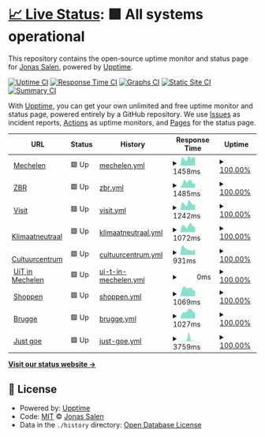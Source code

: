 # [📈 Live Status](https://jonassalen.github.io/uptime-mechelen): <!--live status--> **🟩 All systems operational**

This repository contains the open-source uptime monitor and status page for [Jonas Salen](http://www.justgoe.be), powered by [Upptime](https://github.com/upptime/upptime).

[![Uptime CI](https://github.com/jonassalen/uptime-mechelen/workflows/Uptime%20CI/badge.svg)](https://github.com/jonassalen/uptime-mechelen/actions?query=workflow%3A%22Uptime+CI%22)
[![Response Time CI](https://github.com/jonassalen/uptime-mechelen/workflows/Response%20Time%20CI/badge.svg)](https://github.com/jonassalen/uptime-mechelen/actions?query=workflow%3A%22Response+Time+CI%22)
[![Graphs CI](https://github.com/jonassalen/uptime-mechelen/workflows/Graphs%20CI/badge.svg)](https://github.com/jonassalen/uptime-mechelen/actions?query=workflow%3A%22Graphs+CI%22)
[![Static Site CI](https://github.com/jonassalen/uptime-mechelen/workflows/Static%20Site%20CI/badge.svg)](https://github.com/jonassalen/uptime-mechelen/actions?query=workflow%3A%22Static+Site+CI%22)
[![Summary CI](https://github.com/jonassalen/uptime-mechelen/workflows/Summary%20CI/badge.svg)](https://github.com/jonassalen/uptime-mechelen/actions?query=workflow%3A%22Summary+CI%22)

With [Upptime](https://upptime.js.org), you can get your own unlimited and free uptime monitor and status page, powered entirely by a GitHub repository. We use [Issues](https://github.com/jonassalen/uptime-mechelen/issues) as incident reports, [Actions](https://github.com/jonassalen/uptime-mechelen/actions) as uptime monitors, and [Pages](https://jonassalen.github.io/uptime-mechelen) for the status page.

<!--start: status pages-->
<!-- This summary is generated by Upptime (https://github.com/upptime/upptime) -->
<!-- Do not edit this manually, your changes will be overwritten -->
<!-- prettier-ignore -->
| URL | Status | History | Response Time | Uptime |
| --- | ------ | ------- | ------------- | ------ |
| <img alt="" src="https://icons.duckduckgo.com/ip3/www.mechelen.be.ico" height="13"> [Mechelen](https://www.mechelen.be) | 🟩 Up | [mechelen.yml](https://github.com/jonassalen/uptime-mechelen/commits/HEAD/history/mechelen.yml) | <details><summary><img alt="Response time graph" src="./graphs/mechelen/response-time-week.png" height="20"> 1458ms</summary><br><a href="https://jonassalen.github.io/uptime-mechelen/history/mechelen"><img alt="Response time 1320" src="https://img.shields.io/endpoint?url=https%3A%2F%2Fraw.githubusercontent.com%2Fjonassalen%2Fuptime-mechelen%2FHEAD%2Fapi%2Fmechelen%2Fresponse-time.json"></a><br><a href="https://jonassalen.github.io/uptime-mechelen/history/mechelen"><img alt="24-hour response time 1368" src="https://img.shields.io/endpoint?url=https%3A%2F%2Fraw.githubusercontent.com%2Fjonassalen%2Fuptime-mechelen%2FHEAD%2Fapi%2Fmechelen%2Fresponse-time-day.json"></a><br><a href="https://jonassalen.github.io/uptime-mechelen/history/mechelen"><img alt="7-day response time 1458" src="https://img.shields.io/endpoint?url=https%3A%2F%2Fraw.githubusercontent.com%2Fjonassalen%2Fuptime-mechelen%2FHEAD%2Fapi%2Fmechelen%2Fresponse-time-week.json"></a><br><a href="https://jonassalen.github.io/uptime-mechelen/history/mechelen"><img alt="30-day response time 1357" src="https://img.shields.io/endpoint?url=https%3A%2F%2Fraw.githubusercontent.com%2Fjonassalen%2Fuptime-mechelen%2FHEAD%2Fapi%2Fmechelen%2Fresponse-time-month.json"></a><br><a href="https://jonassalen.github.io/uptime-mechelen/history/mechelen"><img alt="1-year response time 1323" src="https://img.shields.io/endpoint?url=https%3A%2F%2Fraw.githubusercontent.com%2Fjonassalen%2Fuptime-mechelen%2FHEAD%2Fapi%2Fmechelen%2Fresponse-time-year.json"></a></details> | <details><summary><a href="https://jonassalen.github.io/uptime-mechelen/history/mechelen">100.00%</a></summary><a href="https://jonassalen.github.io/uptime-mechelen/history/mechelen"><img alt="All-time uptime 99.84%" src="https://img.shields.io/endpoint?url=https%3A%2F%2Fraw.githubusercontent.com%2Fjonassalen%2Fuptime-mechelen%2FHEAD%2Fapi%2Fmechelen%2Fuptime.json"></a><br><a href="https://jonassalen.github.io/uptime-mechelen/history/mechelen"><img alt="24-hour uptime 100.00%" src="https://img.shields.io/endpoint?url=https%3A%2F%2Fraw.githubusercontent.com%2Fjonassalen%2Fuptime-mechelen%2FHEAD%2Fapi%2Fmechelen%2Fuptime-day.json"></a><br><a href="https://jonassalen.github.io/uptime-mechelen/history/mechelen"><img alt="7-day uptime 100.00%" src="https://img.shields.io/endpoint?url=https%3A%2F%2Fraw.githubusercontent.com%2Fjonassalen%2Fuptime-mechelen%2FHEAD%2Fapi%2Fmechelen%2Fuptime-week.json"></a><br><a href="https://jonassalen.github.io/uptime-mechelen/history/mechelen"><img alt="30-day uptime 100.00%" src="https://img.shields.io/endpoint?url=https%3A%2F%2Fraw.githubusercontent.com%2Fjonassalen%2Fuptime-mechelen%2FHEAD%2Fapi%2Fmechelen%2Fuptime-month.json"></a><br><a href="https://jonassalen.github.io/uptime-mechelen/history/mechelen"><img alt="1-year uptime 100.00%" src="https://img.shields.io/endpoint?url=https%3A%2F%2Fraw.githubusercontent.com%2Fjonassalen%2Fuptime-mechelen%2FHEAD%2Fapi%2Fmechelen%2Fuptime-year.json"></a></details>
| <img alt="" src="https://icons.duckduckgo.com/ip3/www.zorgbedrijfrivierenland.be.ico" height="13"> [ZBR](https://www.zorgbedrijfrivierenland.be) | 🟩 Up | [zbr.yml](https://github.com/jonassalen/uptime-mechelen/commits/HEAD/history/zbr.yml) | <details><summary><img alt="Response time graph" src="./graphs/zbr/response-time-week.png" height="20"> 1485ms</summary><br><a href="https://jonassalen.github.io/uptime-mechelen/history/zbr"><img alt="Response time 1202" src="https://img.shields.io/endpoint?url=https%3A%2F%2Fraw.githubusercontent.com%2Fjonassalen%2Fuptime-mechelen%2FHEAD%2Fapi%2Fzbr%2Fresponse-time.json"></a><br><a href="https://jonassalen.github.io/uptime-mechelen/history/zbr"><img alt="24-hour response time 1177" src="https://img.shields.io/endpoint?url=https%3A%2F%2Fraw.githubusercontent.com%2Fjonassalen%2Fuptime-mechelen%2FHEAD%2Fapi%2Fzbr%2Fresponse-time-day.json"></a><br><a href="https://jonassalen.github.io/uptime-mechelen/history/zbr"><img alt="7-day response time 1485" src="https://img.shields.io/endpoint?url=https%3A%2F%2Fraw.githubusercontent.com%2Fjonassalen%2Fuptime-mechelen%2FHEAD%2Fapi%2Fzbr%2Fresponse-time-week.json"></a><br><a href="https://jonassalen.github.io/uptime-mechelen/history/zbr"><img alt="30-day response time 1236" src="https://img.shields.io/endpoint?url=https%3A%2F%2Fraw.githubusercontent.com%2Fjonassalen%2Fuptime-mechelen%2FHEAD%2Fapi%2Fzbr%2Fresponse-time-month.json"></a><br><a href="https://jonassalen.github.io/uptime-mechelen/history/zbr"><img alt="1-year response time 1188" src="https://img.shields.io/endpoint?url=https%3A%2F%2Fraw.githubusercontent.com%2Fjonassalen%2Fuptime-mechelen%2FHEAD%2Fapi%2Fzbr%2Fresponse-time-year.json"></a></details> | <details><summary><a href="https://jonassalen.github.io/uptime-mechelen/history/zbr">100.00%</a></summary><a href="https://jonassalen.github.io/uptime-mechelen/history/zbr"><img alt="All-time uptime 99.76%" src="https://img.shields.io/endpoint?url=https%3A%2F%2Fraw.githubusercontent.com%2Fjonassalen%2Fuptime-mechelen%2FHEAD%2Fapi%2Fzbr%2Fuptime.json"></a><br><a href="https://jonassalen.github.io/uptime-mechelen/history/zbr"><img alt="24-hour uptime 100.00%" src="https://img.shields.io/endpoint?url=https%3A%2F%2Fraw.githubusercontent.com%2Fjonassalen%2Fuptime-mechelen%2FHEAD%2Fapi%2Fzbr%2Fuptime-day.json"></a><br><a href="https://jonassalen.github.io/uptime-mechelen/history/zbr"><img alt="7-day uptime 100.00%" src="https://img.shields.io/endpoint?url=https%3A%2F%2Fraw.githubusercontent.com%2Fjonassalen%2Fuptime-mechelen%2FHEAD%2Fapi%2Fzbr%2Fuptime-week.json"></a><br><a href="https://jonassalen.github.io/uptime-mechelen/history/zbr"><img alt="30-day uptime 100.00%" src="https://img.shields.io/endpoint?url=https%3A%2F%2Fraw.githubusercontent.com%2Fjonassalen%2Fuptime-mechelen%2FHEAD%2Fapi%2Fzbr%2Fuptime-month.json"></a><br><a href="https://jonassalen.github.io/uptime-mechelen/history/zbr"><img alt="1-year uptime 100.00%" src="https://img.shields.io/endpoint?url=https%3A%2F%2Fraw.githubusercontent.com%2Fjonassalen%2Fuptime-mechelen%2FHEAD%2Fapi%2Fzbr%2Fuptime-year.json"></a></details>
| <img alt="" src="https://icons.duckduckgo.com/ip3/visit.mechelen.be.ico" height="13"> [Visit](https://visit.mechelen.be/) | 🟩 Up | [visit.yml](https://github.com/jonassalen/uptime-mechelen/commits/HEAD/history/visit.yml) | <details><summary><img alt="Response time graph" src="./graphs/visit/response-time-week.png" height="20"> 1242ms</summary><br><a href="https://jonassalen.github.io/uptime-mechelen/history/visit"><img alt="Response time 1246" src="https://img.shields.io/endpoint?url=https%3A%2F%2Fraw.githubusercontent.com%2Fjonassalen%2Fuptime-mechelen%2FHEAD%2Fapi%2Fvisit%2Fresponse-time.json"></a><br><a href="https://jonassalen.github.io/uptime-mechelen/history/visit"><img alt="24-hour response time 1142" src="https://img.shields.io/endpoint?url=https%3A%2F%2Fraw.githubusercontent.com%2Fjonassalen%2Fuptime-mechelen%2FHEAD%2Fapi%2Fvisit%2Fresponse-time-day.json"></a><br><a href="https://jonassalen.github.io/uptime-mechelen/history/visit"><img alt="7-day response time 1242" src="https://img.shields.io/endpoint?url=https%3A%2F%2Fraw.githubusercontent.com%2Fjonassalen%2Fuptime-mechelen%2FHEAD%2Fapi%2Fvisit%2Fresponse-time-week.json"></a><br><a href="https://jonassalen.github.io/uptime-mechelen/history/visit"><img alt="30-day response time 1314" src="https://img.shields.io/endpoint?url=https%3A%2F%2Fraw.githubusercontent.com%2Fjonassalen%2Fuptime-mechelen%2FHEAD%2Fapi%2Fvisit%2Fresponse-time-month.json"></a><br><a href="https://jonassalen.github.io/uptime-mechelen/history/visit"><img alt="1-year response time 1252" src="https://img.shields.io/endpoint?url=https%3A%2F%2Fraw.githubusercontent.com%2Fjonassalen%2Fuptime-mechelen%2FHEAD%2Fapi%2Fvisit%2Fresponse-time-year.json"></a></details> | <details><summary><a href="https://jonassalen.github.io/uptime-mechelen/history/visit">100.00%</a></summary><a href="https://jonassalen.github.io/uptime-mechelen/history/visit"><img alt="All-time uptime 99.45%" src="https://img.shields.io/endpoint?url=https%3A%2F%2Fraw.githubusercontent.com%2Fjonassalen%2Fuptime-mechelen%2FHEAD%2Fapi%2Fvisit%2Fuptime.json"></a><br><a href="https://jonassalen.github.io/uptime-mechelen/history/visit"><img alt="24-hour uptime 100.00%" src="https://img.shields.io/endpoint?url=https%3A%2F%2Fraw.githubusercontent.com%2Fjonassalen%2Fuptime-mechelen%2FHEAD%2Fapi%2Fvisit%2Fuptime-day.json"></a><br><a href="https://jonassalen.github.io/uptime-mechelen/history/visit"><img alt="7-day uptime 100.00%" src="https://img.shields.io/endpoint?url=https%3A%2F%2Fraw.githubusercontent.com%2Fjonassalen%2Fuptime-mechelen%2FHEAD%2Fapi%2Fvisit%2Fuptime-week.json"></a><br><a href="https://jonassalen.github.io/uptime-mechelen/history/visit"><img alt="30-day uptime 100.00%" src="https://img.shields.io/endpoint?url=https%3A%2F%2Fraw.githubusercontent.com%2Fjonassalen%2Fuptime-mechelen%2FHEAD%2Fapi%2Fvisit%2Fuptime-month.json"></a><br><a href="https://jonassalen.github.io/uptime-mechelen/history/visit"><img alt="1-year uptime 99.46%" src="https://img.shields.io/endpoint?url=https%3A%2F%2Fraw.githubusercontent.com%2Fjonassalen%2Fuptime-mechelen%2FHEAD%2Fapi%2Fvisit%2Fuptime-year.json"></a></details>
| <img alt="" src="https://icons.duckduckgo.com/ip3/klimaatneutraal.mechelen.be.ico" height="13"> [Klimaatneutraal](https://klimaatneutraal.mechelen.be/) | 🟩 Up | [klimaatneutraal.yml](https://github.com/jonassalen/uptime-mechelen/commits/HEAD/history/klimaatneutraal.yml) | <details><summary><img alt="Response time graph" src="./graphs/klimaatneutraal/response-time-week.png" height="20"> 1072ms</summary><br><a href="https://jonassalen.github.io/uptime-mechelen/history/klimaatneutraal"><img alt="Response time 1215" src="https://img.shields.io/endpoint?url=https%3A%2F%2Fraw.githubusercontent.com%2Fjonassalen%2Fuptime-mechelen%2FHEAD%2Fapi%2Fklimaatneutraal%2Fresponse-time.json"></a><br><a href="https://jonassalen.github.io/uptime-mechelen/history/klimaatneutraal"><img alt="24-hour response time 809" src="https://img.shields.io/endpoint?url=https%3A%2F%2Fraw.githubusercontent.com%2Fjonassalen%2Fuptime-mechelen%2FHEAD%2Fapi%2Fklimaatneutraal%2Fresponse-time-day.json"></a><br><a href="https://jonassalen.github.io/uptime-mechelen/history/klimaatneutraal"><img alt="7-day response time 1072" src="https://img.shields.io/endpoint?url=https%3A%2F%2Fraw.githubusercontent.com%2Fjonassalen%2Fuptime-mechelen%2FHEAD%2Fapi%2Fklimaatneutraal%2Fresponse-time-week.json"></a><br><a href="https://jonassalen.github.io/uptime-mechelen/history/klimaatneutraal"><img alt="30-day response time 1161" src="https://img.shields.io/endpoint?url=https%3A%2F%2Fraw.githubusercontent.com%2Fjonassalen%2Fuptime-mechelen%2FHEAD%2Fapi%2Fklimaatneutraal%2Fresponse-time-month.json"></a><br><a href="https://jonassalen.github.io/uptime-mechelen/history/klimaatneutraal"><img alt="1-year response time 1151" src="https://img.shields.io/endpoint?url=https%3A%2F%2Fraw.githubusercontent.com%2Fjonassalen%2Fuptime-mechelen%2FHEAD%2Fapi%2Fklimaatneutraal%2Fresponse-time-year.json"></a></details> | <details><summary><a href="https://jonassalen.github.io/uptime-mechelen/history/klimaatneutraal">100.00%</a></summary><a href="https://jonassalen.github.io/uptime-mechelen/history/klimaatneutraal"><img alt="All-time uptime 99.72%" src="https://img.shields.io/endpoint?url=https%3A%2F%2Fraw.githubusercontent.com%2Fjonassalen%2Fuptime-mechelen%2FHEAD%2Fapi%2Fklimaatneutraal%2Fuptime.json"></a><br><a href="https://jonassalen.github.io/uptime-mechelen/history/klimaatneutraal"><img alt="24-hour uptime 100.00%" src="https://img.shields.io/endpoint?url=https%3A%2F%2Fraw.githubusercontent.com%2Fjonassalen%2Fuptime-mechelen%2FHEAD%2Fapi%2Fklimaatneutraal%2Fuptime-day.json"></a><br><a href="https://jonassalen.github.io/uptime-mechelen/history/klimaatneutraal"><img alt="7-day uptime 100.00%" src="https://img.shields.io/endpoint?url=https%3A%2F%2Fraw.githubusercontent.com%2Fjonassalen%2Fuptime-mechelen%2FHEAD%2Fapi%2Fklimaatneutraal%2Fuptime-week.json"></a><br><a href="https://jonassalen.github.io/uptime-mechelen/history/klimaatneutraal"><img alt="30-day uptime 100.00%" src="https://img.shields.io/endpoint?url=https%3A%2F%2Fraw.githubusercontent.com%2Fjonassalen%2Fuptime-mechelen%2FHEAD%2Fapi%2Fklimaatneutraal%2Fuptime-month.json"></a><br><a href="https://jonassalen.github.io/uptime-mechelen/history/klimaatneutraal"><img alt="1-year uptime 99.99%" src="https://img.shields.io/endpoint?url=https%3A%2F%2Fraw.githubusercontent.com%2Fjonassalen%2Fuptime-mechelen%2FHEAD%2Fapi%2Fklimaatneutraal%2Fuptime-year.json"></a></details>
| <img alt="" src="https://icons.duckduckgo.com/ip3/cultuurcentrum.mechelen.be.ico" height="13"> [Cultuurcentrum](https://cultuurcentrum.mechelen.be/) | 🟩 Up | [cultuurcentrum.yml](https://github.com/jonassalen/uptime-mechelen/commits/HEAD/history/cultuurcentrum.yml) | <details><summary><img alt="Response time graph" src="./graphs/cultuurcentrum/response-time-week.png" height="20"> 931ms</summary><br><a href="https://jonassalen.github.io/uptime-mechelen/history/cultuurcentrum"><img alt="Response time 1131" src="https://img.shields.io/endpoint?url=https%3A%2F%2Fraw.githubusercontent.com%2Fjonassalen%2Fuptime-mechelen%2FHEAD%2Fapi%2Fcultuurcentrum%2Fresponse-time.json"></a><br><a href="https://jonassalen.github.io/uptime-mechelen/history/cultuurcentrum"><img alt="24-hour response time 734" src="https://img.shields.io/endpoint?url=https%3A%2F%2Fraw.githubusercontent.com%2Fjonassalen%2Fuptime-mechelen%2FHEAD%2Fapi%2Fcultuurcentrum%2Fresponse-time-day.json"></a><br><a href="https://jonassalen.github.io/uptime-mechelen/history/cultuurcentrum"><img alt="7-day response time 931" src="https://img.shields.io/endpoint?url=https%3A%2F%2Fraw.githubusercontent.com%2Fjonassalen%2Fuptime-mechelen%2FHEAD%2Fapi%2Fcultuurcentrum%2Fresponse-time-week.json"></a><br><a href="https://jonassalen.github.io/uptime-mechelen/history/cultuurcentrum"><img alt="30-day response time 973" src="https://img.shields.io/endpoint?url=https%3A%2F%2Fraw.githubusercontent.com%2Fjonassalen%2Fuptime-mechelen%2FHEAD%2Fapi%2Fcultuurcentrum%2Fresponse-time-month.json"></a><br><a href="https://jonassalen.github.io/uptime-mechelen/history/cultuurcentrum"><img alt="1-year response time 1101" src="https://img.shields.io/endpoint?url=https%3A%2F%2Fraw.githubusercontent.com%2Fjonassalen%2Fuptime-mechelen%2FHEAD%2Fapi%2Fcultuurcentrum%2Fresponse-time-year.json"></a></details> | <details><summary><a href="https://jonassalen.github.io/uptime-mechelen/history/cultuurcentrum">100.00%</a></summary><a href="https://jonassalen.github.io/uptime-mechelen/history/cultuurcentrum"><img alt="All-time uptime 99.89%" src="https://img.shields.io/endpoint?url=https%3A%2F%2Fraw.githubusercontent.com%2Fjonassalen%2Fuptime-mechelen%2FHEAD%2Fapi%2Fcultuurcentrum%2Fuptime.json"></a><br><a href="https://jonassalen.github.io/uptime-mechelen/history/cultuurcentrum"><img alt="24-hour uptime 100.00%" src="https://img.shields.io/endpoint?url=https%3A%2F%2Fraw.githubusercontent.com%2Fjonassalen%2Fuptime-mechelen%2FHEAD%2Fapi%2Fcultuurcentrum%2Fuptime-day.json"></a><br><a href="https://jonassalen.github.io/uptime-mechelen/history/cultuurcentrum"><img alt="7-day uptime 100.00%" src="https://img.shields.io/endpoint?url=https%3A%2F%2Fraw.githubusercontent.com%2Fjonassalen%2Fuptime-mechelen%2FHEAD%2Fapi%2Fcultuurcentrum%2Fuptime-week.json"></a><br><a href="https://jonassalen.github.io/uptime-mechelen/history/cultuurcentrum"><img alt="30-day uptime 100.00%" src="https://img.shields.io/endpoint?url=https%3A%2F%2Fraw.githubusercontent.com%2Fjonassalen%2Fuptime-mechelen%2FHEAD%2Fapi%2Fcultuurcentrum%2Fuptime-month.json"></a><br><a href="https://jonassalen.github.io/uptime-mechelen/history/cultuurcentrum"><img alt="1-year uptime 100.00%" src="https://img.shields.io/endpoint?url=https%3A%2F%2Fraw.githubusercontent.com%2Fjonassalen%2Fuptime-mechelen%2FHEAD%2Fapi%2Fcultuurcentrum%2Fuptime-year.json"></a></details>
| <img alt="" src="https://icons.duckduckgo.com/ip3/uitin.mechelen.be.ico" height="13"> [UiT in Mechelen](https://uitin.mechelen.be/) | 🟩 Up | [ui-t-in-mechelen.yml](https://github.com/jonassalen/uptime-mechelen/commits/HEAD/history/ui-t-in-mechelen.yml) | <details><summary><img alt="Response time graph" src="./graphs/ui-t-in-mechelen/response-time-week.png" height="20"> 0ms</summary><br><a href="https://jonassalen.github.io/uptime-mechelen/history/ui-t-in-mechelen"><img alt="Response time 0" src="https://img.shields.io/endpoint?url=https%3A%2F%2Fraw.githubusercontent.com%2Fjonassalen%2Fuptime-mechelen%2FHEAD%2Fapi%2Fui-t-in-mechelen%2Fresponse-time.json"></a><br><a href="https://jonassalen.github.io/uptime-mechelen/history/ui-t-in-mechelen"><img alt="24-hour response time 0" src="https://img.shields.io/endpoint?url=https%3A%2F%2Fraw.githubusercontent.com%2Fjonassalen%2Fuptime-mechelen%2FHEAD%2Fapi%2Fui-t-in-mechelen%2Fresponse-time-day.json"></a><br><a href="https://jonassalen.github.io/uptime-mechelen/history/ui-t-in-mechelen"><img alt="7-day response time 0" src="https://img.shields.io/endpoint?url=https%3A%2F%2Fraw.githubusercontent.com%2Fjonassalen%2Fuptime-mechelen%2FHEAD%2Fapi%2Fui-t-in-mechelen%2Fresponse-time-week.json"></a><br><a href="https://jonassalen.github.io/uptime-mechelen/history/ui-t-in-mechelen"><img alt="30-day response time 0" src="https://img.shields.io/endpoint?url=https%3A%2F%2Fraw.githubusercontent.com%2Fjonassalen%2Fuptime-mechelen%2FHEAD%2Fapi%2Fui-t-in-mechelen%2Fresponse-time-month.json"></a><br><a href="https://jonassalen.github.io/uptime-mechelen/history/ui-t-in-mechelen"><img alt="1-year response time 0" src="https://img.shields.io/endpoint?url=https%3A%2F%2Fraw.githubusercontent.com%2Fjonassalen%2Fuptime-mechelen%2FHEAD%2Fapi%2Fui-t-in-mechelen%2Fresponse-time-year.json"></a></details> | <details><summary><a href="https://jonassalen.github.io/uptime-mechelen/history/ui-t-in-mechelen">100.00%</a></summary><a href="https://jonassalen.github.io/uptime-mechelen/history/ui-t-in-mechelen"><img alt="All-time uptime 99.92%" src="https://img.shields.io/endpoint?url=https%3A%2F%2Fraw.githubusercontent.com%2Fjonassalen%2Fuptime-mechelen%2FHEAD%2Fapi%2Fui-t-in-mechelen%2Fuptime.json"></a><br><a href="https://jonassalen.github.io/uptime-mechelen/history/ui-t-in-mechelen"><img alt="24-hour uptime 100.00%" src="https://img.shields.io/endpoint?url=https%3A%2F%2Fraw.githubusercontent.com%2Fjonassalen%2Fuptime-mechelen%2FHEAD%2Fapi%2Fui-t-in-mechelen%2Fuptime-day.json"></a><br><a href="https://jonassalen.github.io/uptime-mechelen/history/ui-t-in-mechelen"><img alt="7-day uptime 100.00%" src="https://img.shields.io/endpoint?url=https%3A%2F%2Fraw.githubusercontent.com%2Fjonassalen%2Fuptime-mechelen%2FHEAD%2Fapi%2Fui-t-in-mechelen%2Fuptime-week.json"></a><br><a href="https://jonassalen.github.io/uptime-mechelen/history/ui-t-in-mechelen"><img alt="30-day uptime 100.00%" src="https://img.shields.io/endpoint?url=https%3A%2F%2Fraw.githubusercontent.com%2Fjonassalen%2Fuptime-mechelen%2FHEAD%2Fapi%2Fui-t-in-mechelen%2Fuptime-month.json"></a><br><a href="https://jonassalen.github.io/uptime-mechelen/history/ui-t-in-mechelen"><img alt="1-year uptime 100.00%" src="https://img.shields.io/endpoint?url=https%3A%2F%2Fraw.githubusercontent.com%2Fjonassalen%2Fuptime-mechelen%2FHEAD%2Fapi%2Fui-t-in-mechelen%2Fuptime-year.json"></a></details>
| <img alt="" src="https://icons.duckduckgo.com/ip3/shoppenin.mechelen.be.ico" height="13"> [Shoppen](https://shoppenin.mechelen.be/) | 🟩 Up | [shoppen.yml](https://github.com/jonassalen/uptime-mechelen/commits/HEAD/history/shoppen.yml) | <details><summary><img alt="Response time graph" src="./graphs/shoppen/response-time-week.png" height="20"> 1069ms</summary><br><a href="https://jonassalen.github.io/uptime-mechelen/history/shoppen"><img alt="Response time 1090" src="https://img.shields.io/endpoint?url=https%3A%2F%2Fraw.githubusercontent.com%2Fjonassalen%2Fuptime-mechelen%2FHEAD%2Fapi%2Fshoppen%2Fresponse-time.json"></a><br><a href="https://jonassalen.github.io/uptime-mechelen/history/shoppen"><img alt="24-hour response time 1077" src="https://img.shields.io/endpoint?url=https%3A%2F%2Fraw.githubusercontent.com%2Fjonassalen%2Fuptime-mechelen%2FHEAD%2Fapi%2Fshoppen%2Fresponse-time-day.json"></a><br><a href="https://jonassalen.github.io/uptime-mechelen/history/shoppen"><img alt="7-day response time 1069" src="https://img.shields.io/endpoint?url=https%3A%2F%2Fraw.githubusercontent.com%2Fjonassalen%2Fuptime-mechelen%2FHEAD%2Fapi%2Fshoppen%2Fresponse-time-week.json"></a><br><a href="https://jonassalen.github.io/uptime-mechelen/history/shoppen"><img alt="30-day response time 1042" src="https://img.shields.io/endpoint?url=https%3A%2F%2Fraw.githubusercontent.com%2Fjonassalen%2Fuptime-mechelen%2FHEAD%2Fapi%2Fshoppen%2Fresponse-time-month.json"></a><br><a href="https://jonassalen.github.io/uptime-mechelen/history/shoppen"><img alt="1-year response time 1043" src="https://img.shields.io/endpoint?url=https%3A%2F%2Fraw.githubusercontent.com%2Fjonassalen%2Fuptime-mechelen%2FHEAD%2Fapi%2Fshoppen%2Fresponse-time-year.json"></a></details> | <details><summary><a href="https://jonassalen.github.io/uptime-mechelen/history/shoppen">100.00%</a></summary><a href="https://jonassalen.github.io/uptime-mechelen/history/shoppen"><img alt="All-time uptime 99.70%" src="https://img.shields.io/endpoint?url=https%3A%2F%2Fraw.githubusercontent.com%2Fjonassalen%2Fuptime-mechelen%2FHEAD%2Fapi%2Fshoppen%2Fuptime.json"></a><br><a href="https://jonassalen.github.io/uptime-mechelen/history/shoppen"><img alt="24-hour uptime 100.00%" src="https://img.shields.io/endpoint?url=https%3A%2F%2Fraw.githubusercontent.com%2Fjonassalen%2Fuptime-mechelen%2FHEAD%2Fapi%2Fshoppen%2Fuptime-day.json"></a><br><a href="https://jonassalen.github.io/uptime-mechelen/history/shoppen"><img alt="7-day uptime 100.00%" src="https://img.shields.io/endpoint?url=https%3A%2F%2Fraw.githubusercontent.com%2Fjonassalen%2Fuptime-mechelen%2FHEAD%2Fapi%2Fshoppen%2Fuptime-week.json"></a><br><a href="https://jonassalen.github.io/uptime-mechelen/history/shoppen"><img alt="30-day uptime 100.00%" src="https://img.shields.io/endpoint?url=https%3A%2F%2Fraw.githubusercontent.com%2Fjonassalen%2Fuptime-mechelen%2FHEAD%2Fapi%2Fshoppen%2Fuptime-month.json"></a><br><a href="https://jonassalen.github.io/uptime-mechelen/history/shoppen"><img alt="1-year uptime 99.99%" src="https://img.shields.io/endpoint?url=https%3A%2F%2Fraw.githubusercontent.com%2Fjonassalen%2Fuptime-mechelen%2FHEAD%2Fapi%2Fshoppen%2Fuptime-year.json"></a></details>
| <img alt="" src="https://icons.duckduckgo.com/ip3/www.brugge.be.ico" height="13"> [Brugge](https://www.brugge.be/) | 🟩 Up | [brugge.yml](https://github.com/jonassalen/uptime-mechelen/commits/HEAD/history/brugge.yml) | <details><summary><img alt="Response time graph" src="./graphs/brugge/response-time-week.png" height="20"> 1027ms</summary><br><a href="https://jonassalen.github.io/uptime-mechelen/history/brugge"><img alt="Response time 1231" src="https://img.shields.io/endpoint?url=https%3A%2F%2Fraw.githubusercontent.com%2Fjonassalen%2Fuptime-mechelen%2FHEAD%2Fapi%2Fbrugge%2Fresponse-time.json"></a><br><a href="https://jonassalen.github.io/uptime-mechelen/history/brugge"><img alt="24-hour response time 981" src="https://img.shields.io/endpoint?url=https%3A%2F%2Fraw.githubusercontent.com%2Fjonassalen%2Fuptime-mechelen%2FHEAD%2Fapi%2Fbrugge%2Fresponse-time-day.json"></a><br><a href="https://jonassalen.github.io/uptime-mechelen/history/brugge"><img alt="7-day response time 1027" src="https://img.shields.io/endpoint?url=https%3A%2F%2Fraw.githubusercontent.com%2Fjonassalen%2Fuptime-mechelen%2FHEAD%2Fapi%2Fbrugge%2Fresponse-time-week.json"></a><br><a href="https://jonassalen.github.io/uptime-mechelen/history/brugge"><img alt="30-day response time 970" src="https://img.shields.io/endpoint?url=https%3A%2F%2Fraw.githubusercontent.com%2Fjonassalen%2Fuptime-mechelen%2FHEAD%2Fapi%2Fbrugge%2Fresponse-time-month.json"></a><br><a href="https://jonassalen.github.io/uptime-mechelen/history/brugge"><img alt="1-year response time 1318" src="https://img.shields.io/endpoint?url=https%3A%2F%2Fraw.githubusercontent.com%2Fjonassalen%2Fuptime-mechelen%2FHEAD%2Fapi%2Fbrugge%2Fresponse-time-year.json"></a></details> | <details><summary><a href="https://jonassalen.github.io/uptime-mechelen/history/brugge">100.00%</a></summary><a href="https://jonassalen.github.io/uptime-mechelen/history/brugge"><img alt="All-time uptime 41.43%" src="https://img.shields.io/endpoint?url=https%3A%2F%2Fraw.githubusercontent.com%2Fjonassalen%2Fuptime-mechelen%2FHEAD%2Fapi%2Fbrugge%2Fuptime.json"></a><br><a href="https://jonassalen.github.io/uptime-mechelen/history/brugge"><img alt="24-hour uptime 100.00%" src="https://img.shields.io/endpoint?url=https%3A%2F%2Fraw.githubusercontent.com%2Fjonassalen%2Fuptime-mechelen%2FHEAD%2Fapi%2Fbrugge%2Fuptime-day.json"></a><br><a href="https://jonassalen.github.io/uptime-mechelen/history/brugge"><img alt="7-day uptime 100.00%" src="https://img.shields.io/endpoint?url=https%3A%2F%2Fraw.githubusercontent.com%2Fjonassalen%2Fuptime-mechelen%2FHEAD%2Fapi%2Fbrugge%2Fuptime-week.json"></a><br><a href="https://jonassalen.github.io/uptime-mechelen/history/brugge"><img alt="30-day uptime 100.00%" src="https://img.shields.io/endpoint?url=https%3A%2F%2Fraw.githubusercontent.com%2Fjonassalen%2Fuptime-mechelen%2FHEAD%2Fapi%2Fbrugge%2Fuptime-month.json"></a><br><a href="https://jonassalen.github.io/uptime-mechelen/history/brugge"><img alt="1-year uptime 46.38%" src="https://img.shields.io/endpoint?url=https%3A%2F%2Fraw.githubusercontent.com%2Fjonassalen%2Fuptime-mechelen%2FHEAD%2Fapi%2Fbrugge%2Fuptime-year.json"></a></details>
| <img alt="" src="https://icons.duckduckgo.com/ip3/www.justgoe.be.ico" height="13"> [Just goe](https://www.justgoe.be/) | 🟩 Up | [just-goe.yml](https://github.com/jonassalen/uptime-mechelen/commits/HEAD/history/just-goe.yml) | <details><summary><img alt="Response time graph" src="./graphs/just-goe/response-time-week.png" height="20"> 3759ms</summary><br><a href="https://jonassalen.github.io/uptime-mechelen/history/just-goe"><img alt="Response time 815" src="https://img.shields.io/endpoint?url=https%3A%2F%2Fraw.githubusercontent.com%2Fjonassalen%2Fuptime-mechelen%2FHEAD%2Fapi%2Fjust-goe%2Fresponse-time.json"></a><br><a href="https://jonassalen.github.io/uptime-mechelen/history/just-goe"><img alt="24-hour response time 670" src="https://img.shields.io/endpoint?url=https%3A%2F%2Fraw.githubusercontent.com%2Fjonassalen%2Fuptime-mechelen%2FHEAD%2Fapi%2Fjust-goe%2Fresponse-time-day.json"></a><br><a href="https://jonassalen.github.io/uptime-mechelen/history/just-goe"><img alt="7-day response time 3759" src="https://img.shields.io/endpoint?url=https%3A%2F%2Fraw.githubusercontent.com%2Fjonassalen%2Fuptime-mechelen%2FHEAD%2Fapi%2Fjust-goe%2Fresponse-time-week.json"></a><br><a href="https://jonassalen.github.io/uptime-mechelen/history/just-goe"><img alt="30-day response time 1671" src="https://img.shields.io/endpoint?url=https%3A%2F%2Fraw.githubusercontent.com%2Fjonassalen%2Fuptime-mechelen%2FHEAD%2Fapi%2Fjust-goe%2Fresponse-time-month.json"></a><br><a href="https://jonassalen.github.io/uptime-mechelen/history/just-goe"><img alt="1-year response time 841" src="https://img.shields.io/endpoint?url=https%3A%2F%2Fraw.githubusercontent.com%2Fjonassalen%2Fuptime-mechelen%2FHEAD%2Fapi%2Fjust-goe%2Fresponse-time-year.json"></a></details> | <details><summary><a href="https://jonassalen.github.io/uptime-mechelen/history/just-goe">100.00%</a></summary><a href="https://jonassalen.github.io/uptime-mechelen/history/just-goe"><img alt="All-time uptime 99.99%" src="https://img.shields.io/endpoint?url=https%3A%2F%2Fraw.githubusercontent.com%2Fjonassalen%2Fuptime-mechelen%2FHEAD%2Fapi%2Fjust-goe%2Fuptime.json"></a><br><a href="https://jonassalen.github.io/uptime-mechelen/history/just-goe"><img alt="24-hour uptime 100.00%" src="https://img.shields.io/endpoint?url=https%3A%2F%2Fraw.githubusercontent.com%2Fjonassalen%2Fuptime-mechelen%2FHEAD%2Fapi%2Fjust-goe%2Fuptime-day.json"></a><br><a href="https://jonassalen.github.io/uptime-mechelen/history/just-goe"><img alt="7-day uptime 100.00%" src="https://img.shields.io/endpoint?url=https%3A%2F%2Fraw.githubusercontent.com%2Fjonassalen%2Fuptime-mechelen%2FHEAD%2Fapi%2Fjust-goe%2Fuptime-week.json"></a><br><a href="https://jonassalen.github.io/uptime-mechelen/history/just-goe"><img alt="30-day uptime 100.00%" src="https://img.shields.io/endpoint?url=https%3A%2F%2Fraw.githubusercontent.com%2Fjonassalen%2Fuptime-mechelen%2FHEAD%2Fapi%2Fjust-goe%2Fuptime-month.json"></a><br><a href="https://jonassalen.github.io/uptime-mechelen/history/just-goe"><img alt="1-year uptime 99.99%" src="https://img.shields.io/endpoint?url=https%3A%2F%2Fraw.githubusercontent.com%2Fjonassalen%2Fuptime-mechelen%2FHEAD%2Fapi%2Fjust-goe%2Fuptime-year.json"></a></details>

<!--end: status pages-->

[**Visit our status website →**](https://jonassalen.github.io/uptime-mechelen)

## 📄 License

- Powered by: [Upptime](https://github.com/upptime/upptime)
- Code: [MIT](./LICENSE) © [Jonas Salen](http://www.justgoe.be)
- Data in the `./history` directory: [Open Database License](https://opendatacommons.org/licenses/odbl/1-0/)
